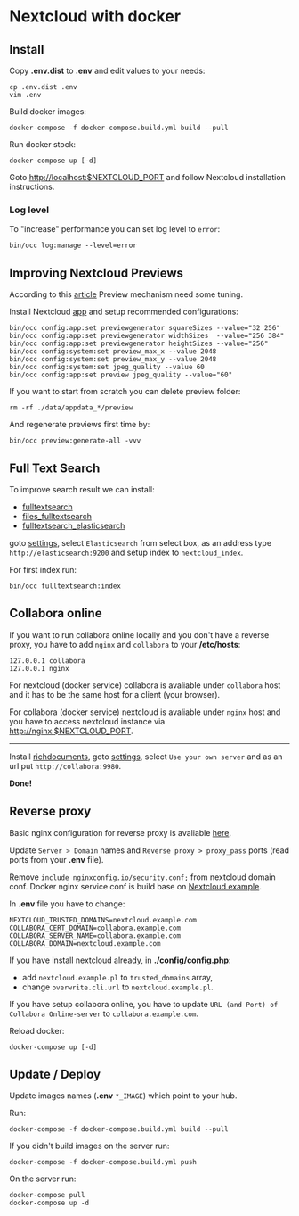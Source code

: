 # Nextcloud with docker

## Install

Copy **.env.dist** to **.env** and edit values to your needs:

```
cp .env.dist .env
vim .env
```

Build docker images:

```
docker-compose -f docker-compose.build.yml build --pull
```

Run docker stock:

```
docker-compose up [-d]
```

Goto [http://localhost:$NEXTCLOUD_PORT](http://localhost:80) and follow
Nextcloud installation instructions.

### Log level

To "increase" performance you can set log level to `error`:

```
bin/occ log:manage --level=error
```

## Improving Nextcloud Previews

According to this [article](https://ownyourbits.com/2019/06/29/understanding-and-improving-nextcloud-previews/)
Preview mechanism need some tuning.

Install Nextcloud [app](https://apps.nextcloud.com/apps/previewgenerator) and
setup recommended configurations:

```
bin/occ config:app:set previewgenerator squareSizes --value="32 256"
bin/occ config:app:set previewgenerator widthSizes  --value="256 384"
bin/occ config:app:set previewgenerator heightSizes --value="256"
bin/occ config:system:set preview_max_x --value 2048
bin/occ config:system:set preview_max_y --value 2048
bin/occ config:system:set jpeg_quality --value 60
bin/occ config:app:set preview jpeg_quality --value="60"
```

If you want to start from scratch you can delete preview folder:

```
rm -rf ./data/appdata_*/preview
```

And regenerate previews first time by:

```
bin/occ preview:generate-all -vvv
```

## Full Text Search

To improve search result we can install:

- [fulltextsearch](https://apps.nextcloud.com/apps/fulltextsearch)
- [files_fulltextsearch](https://apps.nextcloud.com/apps/files_fulltextsearch)
- [fulltextsearch_elasticsearch](https://apps.nextcloud.com/apps/fulltextsearch_elasticsearch)

goto [settings](http://localhost:80/settings/admin/fulltextsearch), select
`Elasticsearch` from select box, as an address type `http://elasticsearch:9200`
and setup index to `nextcloud_index`.

For first index run:

```
bin/occ fulltextsearch:index
```

## Collabora online

If you want to run collabora online locally and you don't have a reverse proxy,
you have to add `nginx` and `collabora` to your **/etc/hosts**:

```
127.0.0.1 collabora
127.0.0.1 nginx
```

For nextcloud (docker service) collabora is avaliable under `collabora` host and
it has to be the same host for a client (your browser).

For collabora (docker service) nextcloud is avaliable under `nginx` host and you
have to access nextcloud instance via [http://nginx:$NEXTCLOUD_PORT](http://nginx:80).

---

Install [richdocuments](https://apps.nextcloud.com/apps/richdocuments),
goto [settings](http://nginx:80/settings/admin/richdocuments), select
`Use your own server` and as an url put `http://collabora:9980`.

**Done!**

## Reverse proxy

Basic nginx configuration for reverse proxy is avaliable
[here](https://www.digitalocean.com/community/tools/nginx?domains.0.server.domain=nextcloud.example.com&domains.0.server.redirectSubdomains=false&domains.0.https.hstsPreload=true&domains.0.php.php=false&domains.0.reverseProxy.reverseProxy=true&domains.0.reverseProxy.proxyPass=http%3A%2F%2F127.0.0.1%3A%24NEXTCLOUD_PORT&domains.0.routing.root=false&domains.0.logging.accessLog=true&domains.0.logging.errorLog=true&domains.1.server.domain=collabora.example.com&domains.1.server.redirectSubdomains=false&domains.1.https.hstsPreload=true&domains.1.php.php=false&domains.1.reverseProxy.reverseProxy=true&domains.1.reverseProxy.proxyPass=http%3A%2F%2F127.0.0.1%3A%24COLLABORA_PORT&domains.1.routing.root=false&domains.1.logging.accessLog=true&domains.1.logging.errorLog=true).

Update `Server > Domain` names and `Reverse proxy > proxy_pass` ports (read
ports from your **.env** file).

Remove `include nginxconfig.io/security.conf;` from nextcloud domain conf.
Docker nginx service conf is build base on
[Nextcloud example](https://github.com/nextcloud/docker/blob/master/.examples/docker-compose/insecure/mariadb-cron-redis/fpm/web/nginx.conf).

In **.env** file you have to change:

```
NEXTCLOUD_TRUSTED_DOMAINS=nextcloud.example.com
COLLABORA_CERT_DOMAIN=collabora.example.com
COLLABORA_SERVER_NAME=collabora.example.com
COLLABORA_DOMAIN=nextcloud.example.com
```

If you have install nextcloud already, in **./config/config.php**:

- add `nextcloud.example.pl` to `trusted_domains` array,
- change `overwrite.cli.url` to `nextcloud.example.pl`.

If you have setup collabora online, you have to update
`URL (and Port) of Collabora Online-server` to `collabora.example.com`.

Reload docker:

```
docker-compose up [-d]
```

## Update / Deploy

Update images names (**.env** `*_IMAGE`) which point to your hub.

Run:

```
docker-compose -f docker-compose.build.yml build --pull
```

If you didn't build images on the server run:

```
docker-compose -f docker-compose.build.yml push
```

On the server run:

```
docker-compose pull
docker-compose up -d
```
